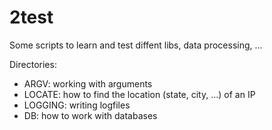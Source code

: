 # 2test
Some scripts to learn and test diffent libs, data processing, ...

Directories: 
- ARGV: working with arguments
- LOCATE: how to find the location (state, city, ...) of an IP
- LOGGING: writing logfiles
- DB: how to work with databases


